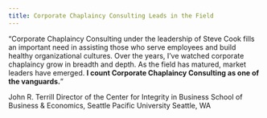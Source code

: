 ```yaml
---
title: Corporate Chaplaincy Consulting Leads in the Field
---
```

&#8220;Corporate Chaplaincy Consulting under the leadership of Steve Cook fills an important need in assisting those who serve employees and build healthy organizational cultures. Over the years, I&#8217;ve watched corporate chaplaincy grow in breadth and depth. As the field has matured, market leaders have emerged. **I count Corporate Chaplaincy Consulting as one of the vanguards.**&#8221;

John R. Terrill
Director of the Center for Integrity in Business
School of Business &amp; Economics, Seattle Pacific University
Seattle, WA
